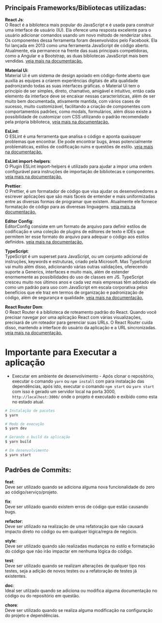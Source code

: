 ## Principais Frameworks/Bibliotecas utilizadas:

**React Js**:<br>
O React é a biblioteca mais popular do JavaScript e é usada para construir uma interface de usuário (IU). Ela oferece uma resposta excelente para o usuário adicionar comandos usando um novo método de renderizar sites.
Os componentes dessa ferramenta foram desenvolvidos pelo Facebook. Ela foi lançada em 2013 como uma ferramenta JavaScript de código aberto. Atualmente, ela permanece na frente das suas principais competidoras, como a Angular e a Bootstrap, as duas bibliotecas JavaScript mais bem vendidas. <a href="https://pt-br.reactjs.org/" target="_blank">veja mais na documentação. </a>

**Material Ui**:<br>
Material Ui é um sistema de design apoiado em código-fonte aberto que auxilia as equipes a criarem experiências digitais de alta qualidade padronizando todas as suas interfaces gráficas. o Material Ui tem o princípio de ser simples, direto, chamativo, amigável e intuitivo, então cada elemento da interface deve se encaixar nessas características, além de ser muito bem documentada, ativamente mantida, com vários cases de sucesso, muito customizável, facilitando a criação de componentes com comportamentos padrões, como modals, formulários, além disso existe a possibilidade de customizar com CSS utilizando o padrão recomendado pela própria biblioteca, <a href="https://mui.com/" target="_blank">veja mais na documentação. </a>

**EsLint**:<br>
O ESLint é uma ferramenta que analisa o código e aponta quaisquer problemas que encontrar. Ele pode encontrar bugs, áreas potencialmente problemáticas, estilos de codificação ruins e questões de estilo. <a href="https://mui.com/" target="_blank">veja mais na documentação. </a>

**EsLint import-helpers**:<br>
O Plugin ESLint import-helpers é utilizado para ajudar a impor uma ordem configurável para instruções de importação de bibliotecas e componentes. <a href="https://github.com/Tibfib/eslint-plugin-import-helpers/" target="_blank">veja mais na documentação. </a>

**Prettier**:<br>
O Prettier, é um formatador de código que visa ajudar os desenvolvedores a escrever aplicações que são mais fáceis de entender e mais uniformizadas entre as diversas formas de programar que existem. Atualmente ele fornece formatação de código para as diveresas linguagens. <a href="https://prettier.io/" target="_blank">veja mais na documentação. </a>

**Editor Config**:<br>
EditorConfig consiste em um formato de arquivo para definir estilos de codificação e uma coleção de plugins de editores de texto e IDEs que permitem ler esse formato do arquivo para adequar o código aos estilos definidos. <a href="https://editorconfig.org/" target="_blank">veja mais na documentação. </a>

**TypeScript**:<br>
TypeScript é um superset para JavaScript, ou um conjunto adicional de instruções, keywords e estruturas, criado pela Microsoft. Mas TypeScript vai muito além disso, adicionando várias outras validações, oferecendo suporte a Generics, interfaces e muito mais, além de estender enormemente as possibilidades do uso de classes em JS. TypeScript cresceu muito nos últimos anos e cada vez mais empresas têm adotado ele como um padrão para uso com JavaScript em escala corporativa pelos benefícios que ele traz em termos de organização e padronização de código, além de segurança e qualidade. <a href="https://www.npmjs.com/package/typescript/" target="_blank">veja mais na documentação. </a>

**React Router Dom**:<br>
O React Router é a biblioteca de roteamento padrão do React. Quando você precisar navegar por uma aplicação React com várias visualizações, precisará de um roteador para gerenciar suas URLs. O React Router cuida disso, mantendo a interface do usuário da aplicação e a URL sincronizadas. <a href="https://www.npmjs.com/package/react-router-dom" target="_blank">veja mais na documentação. </a>

# Importante para Executar a aplicação
- Executar em ambiente de desenvolvimento - Após clonar o repositório, executar o comando `yarn` ou `npm install` com para instalação das dependências, após isto, executar o comando `npm start` ou `yarn start` com isso é gerado um servidor local na porta 3000, `http://localhost:3000/` onde o projeto é executado e exibido como esta no estado atual.<br>


```bash
# Instalação de pacotes
$ yarn

# Modo de execução
$ yarn dev

# Gerando o build da aplicação
$ yarn build

# Em desenvolvimento
$ yarn start
```

## Padrões de Commits:

**feat**: <br>Deve ser utilizado quando se adiciona alguma nova funcionalidade do zero ao código/serviço/projeto.<br>

**fix**: <br>Deve ser utilizado quando existem erros de código que estão causando bugs.<br>

**refactor**: <br>Deve ser utilizado na realização de uma refatoração que não causará impacto direto no código ou em qualquer lógica/regra de negócio.<br>

**style**: <br>Deve ser utilizado quando são realizadas mudanças no estilo e formatação do código que não irão impactar em nenhuma lógica do código.<br>

**test**: <br>Deve ser utilizado quando se realizam alterações de qualquer tipo nos testes, seja a adição de novos testes ou a refatoração de testes já existentes.<br>

**doc**: <br>Ideal ser utilzado quando se adiciona ou modifica alguma documentação no código ou do repositório em questão.

**chore**: <br>Deve ser utilizado quando se realiza alguma modificação na configuração do projeto e dependências.
